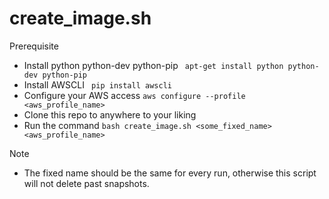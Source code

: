 # create_image.sh

Prerequisite
  - Install python python-dev python-pip 
  ``` apt-get install python python-dev python-pip```
  - Install AWSCLI
  ``` pip install awscli```
  - Configure your AWS access 
  ```aws configure --profile <aws_profile_name>```
  - Clone this repo to anywhere to your liking
  - Run the command
  ```bash create_image.sh <some_fixed_name> <aws_profile_name>```

Note
- The fixed name should be the same for every run, otherwise this script will not delete past snapshots.
